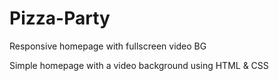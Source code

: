 # Pizza-Party
Responsive homepage with fullscreen video BG

Simple homepage with a video background using HTML & CSS
